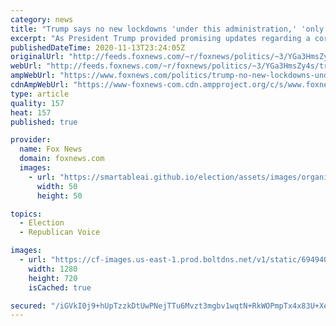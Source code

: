 ```yaml
---
category: news
title: "Trump says no new lockdowns 'under this administration,' 'only time will tell' who's in charge come January"
excerpt: "As President Trump provided promising updates regarding a coronavirus vaccine, he promised no new lockdowns under “this administration,” but added only “time will tell” who would be in charge come January."
publishedDateTime: 2020-11-13T23:24:05Z
originalUrl: "http://feeds.foxnews.com/~r/foxnews/politics/~3/YGa3HmsZy4s/trump-no-new-lockdowns-under-this-administration"
webUrl: "http://feeds.foxnews.com/~r/foxnews/politics/~3/YGa3HmsZy4s/trump-no-new-lockdowns-under-this-administration"
ampWebUrl: "https://www.foxnews.com/politics/trump-no-new-lockdowns-under-this-administration.amp"
cdnAmpWebUrl: "https://www-foxnews-com.cdn.ampproject.org/c/s/www.foxnews.com/politics/trump-no-new-lockdowns-under-this-administration.amp"
type: article
quality: 157
heat: 157
published: true

provider:
  name: Fox News
  domain: foxnews.com
  images:
    - url: "https://smartableai.github.io/election/assets/images/organizations/foxnews.com-50x50.jpg"
      width: 50
      height: 50

topics:
  - Election
  - Republican Voice

images:
  - url: "https://cf-images.us-east-1.prod.boltdns.net/v1/static/694940094001/0291c418-5ba7-46b0-a980-1f29b19bef2f/b078e7a9-9e76-458f-a4ac-1da1e4d5b559/1280x720/match/image.jpg"
    width: 1280
    height: 720
    isCached: true

secured: "/iGVkI0j9+hUpTzzkDtUwPNejTTu6Mvzt3mgbv1wqtN+RkWOPmpTx4x83U+XegyzTV4D1Gy8GxymkYIR9N2KPlfh0mDTqhFNI+vARfFWiFk7pnCD6lZ7EoexlYvCvh3igxXYviNhyowkh7H1ScFc4Cisxurny+niswhkuMZa97yDBRIOPosRvGd2qdBHZh/x4SSNW+4GsR93PqwEiKWrS94hXLkeTZtSzKUOLCEV+HSDy+r2yTKUKEiCQjzf+GZm1xalNDrdyAl3CPbGHW2NVMXdLIzI8lgh/8v/Wl/hSxoxDVy1EBijHhNIiPp2Fysgv0VHVz3HkvVSDacdUG/8eUez55pVmf2JHJgMP/F+o/M=;Hgb3ovsy7njISa1Q/J+0HA=="
---
```


